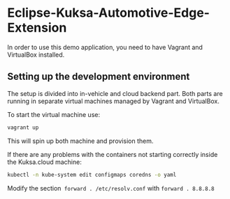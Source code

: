 # Eclipse-Kuksa-Automotive-Edge-Extension

In order to use this demo application, you need to have Vagrant and VirtualBox installed.

## Setting up the development environment

The setup is divided into in-vehicle and cloud backend part. Both parts are running in separate virtual machines managed by Vagrant and VirtualBox.

To start the virtual machine use:
```bash
vagrant up
```
This will spin up both machine and provision them. 

If there are any problems with the containers not starting correctly inside the Kuksa.cloud machine:


```bash
kubectl -n kube-system edit configmaps coredns -o yaml
```
Modify the section` forward . /etc/resolv.conf` with `forward . 8.8.8.8`
